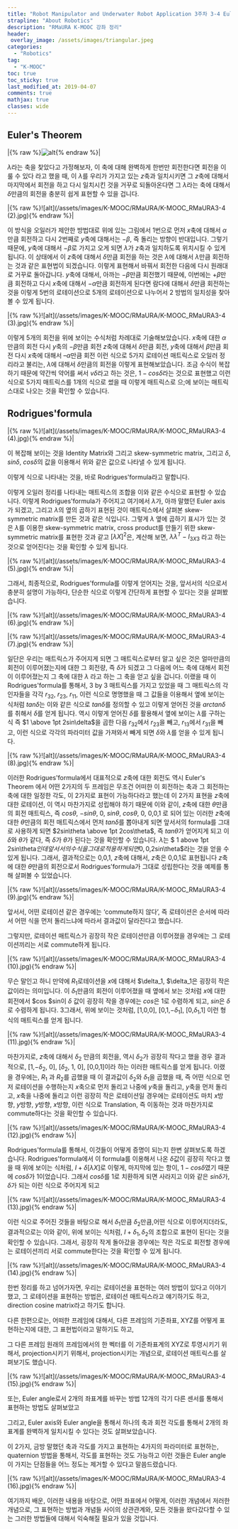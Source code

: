 ```yaml
---
title: "Robot Manipulator and Underwater Robot Application 3주차 3-4 Euler Angles(2)"
strapline: "About Robotics"
description: "RMaURA K-MOOC 강좌 정리"
header:
 overlay_image: /assets/images/triangular.jpeg
categories:
  - "Robotics"
tag:
  - "K-MOOC"
toc: true
toc_sticky: true
last_modified_at: 2019-04-07
comments: true
mathjax: true
classes: wide
---
```


## Euler's Theorem

|{% raw %}![alt](/assets/images/K-MOOC/RMaURA/K-MOOC_RMaURA3-4.jpg){% endraw %}|

$\lambda$라는 축을 찾았다고 가정해보자, 이 축에 대해 완벽하게 한번만 회전한다면 회전을 이룰 수 있다 라고 했을 때, 이 $\lambda$를 우리가 가지고 있는 $z$축과 일치시키면 그 $z$축에 대해서 마지막에서 회전을 하고 다시 일치시킨 것을 거꾸로 되돌아온다면 그 $\lambda$라는 축에 대해서 $\delta$만큼의 회전을 충분히 쉽게 표현할 수 있을 겁니다.

|{% raw %}![alt](/assets/images/K-MOOC/RMaURA/K-MOOC_RMaURA3-4 (2).jpg){% endraw %}|

이 방식을 오일러가 제안한 방법대로 위에 있는 그림에서 1번으로 먼저 $x$축에 대해서 $\alpha$만큼 회전하고 다시 2번째로 $y$축에 대해서는 $-\beta$, 즉 돌리는 방향이 반대입니다.
그렇기 때문에, $y$축에 대해서 $-\beta$로 가지고 오게 되면 $\lambda$가 $z$축과 일치하도록 위치시킬 수 있게 됩니다. 이 상태에서 이 $z$축에 대해서 $\delta$만큼 회전을 하는 것은 $\lambda$에 대해서 $\lambda$만큼 회전하는 것과 같은 표현법이 되겠습니다. 이렇게 표현해서 바꿔서 회전한 다음에 다시 원래대로 거꾸로 돌아갑니다. $y$축에 대해서, 아까는 $-\beta$만큼 회전했기 때문에, 이번에는 $+\beta$만큼 회전하고 다시 $x$축에 대해서 $-\alpha$만큼 회전하게 된다면 람다에 대해서 $\delta$만큼 회전하는 것을 이렇게 5번의 로테이션으로 5개의 로테이션으로 나누어서 2 방법의 일치성을 찾아볼 수 있게 됩니다.

|{% raw %}![alt](/assets/images/K-MOOC/RMaURA/K-MOOC_RMaURA3-4 (3).jpg){% endraw %}|

이렇게 5개의 회전을 위에 보이는 수식처럼 차례대로 기술해보았습니다. $x$축에 대한 $\alpha$만큼의 회전 다시 $y$축의 $-\beta$만큼 회전 $z$축에 대해서 $\delta$만큼 회전, $y$축에 대해서 $\beta$만큼 회전 다시 $x$축에 대해서 $–\alpha$만큼 회전 이런 식으로 5가지 로테이션 매트릭스로 오일러 정리라고 불리는, $\lambda$에 대해서 $\delta$만큼의 회전을 이렇게 표현해보았습니다. 조금 수식이 복잡하기 때문에 약간씩 약어를 써서 $v\delta$라고 하는 것은, $1-cos\delta$라는 것으로 표현했고 이런 식으로 5가지 매트릭스를 1개의 식으로 썼을 때 이렇게 매트릭스로 으;에 보이는 매트릭스대로 나오는 것을 확인할 수 있습니다. 

## Rodrigues'formula

|{% raw %}![alt](/assets/images/K-MOOC/RMaURA/K-MOOC_RMaURA3-4 (4).jpg){% endraw %}|

이 복잡해 보이는 것을 Identity Matrix와 그리고 skew-symmetric matrix, 그리고 $\delta$, $sin\delta$, $cos\delta$의 값을 이용해서 위와 같은 값으로 나타낼 수 있게 됩니다.

이렇게 식으로 나타내는 것을, 바로 Rodrigues'formula라고 말합니다.

이렇게 오일러 정리를 나타내는 매트릭스의 조합을 이와 같은 수식으로 표현할 수 있습니다.
이렇게 Rodrigues'formula가 주어지고 여기에서 $\lambda$가, 아까 말했던 Euler axis가 되겠고,
그리고 $\lambda$의 옆의 곱하기 표현된 것이 매트릭스에서 살펴본 skew-symmetric matrix를 만든 것과 같은 식입니다.
그렇게 $\lambda$ 옆에 곱하기 표시가 있는 것은 $\lambda$를 이용한 skew-symmetric matrix, cross product를 만들기 위한 skew-symmetric matrix를 표현한 것과 같고
$[\lambda X]^2$은, 계산해 보면, $\lambda\lambda^T-I_{3X3}$ 라고 하는 것으로 얻어진다는 것을 확인할 수 있게 됩니다.

|{% raw %}![alt](/assets/images/K-MOOC/RMaURA/K-MOOC_RMaURA3-4 (5).jpg){% endraw %}|

그래서, 최종적으로, Rodrigues'formula를 이렇게 얻어지는 것을, 앞서서의 식으로서 충분히 설명이 가능하다, 단순한 식으로 이렇게 간단하게 표현할 수 있다는 것을 살펴봤습니다.

|{% raw %}![alt](/assets/images/K-MOOC/RMaURA/K-MOOC_RMaURA3-4 (6).jpg){% endraw %}|

|{% raw %}![alt](/assets/images/K-MOOC/RMaURA/K-MOOC_RMaURA3-4 (7).jpg){% endraw %}|

일단은 우리는 매트릭스가 주어지게 되면 그 매트릭스로부터 알고 싶은 것은 얼마만큼의 회전이 이루어졌는지에 대한 그 회전량, 즉 $\delta$가 되겠고 그 다음에 어느 축에 대해서 회전이 이루어졌는지 그 축에 대한 $\lambda$ 라고 하는 그 축을 얻고 싶을 겁니다. 이랬을 때 이 Rodrigues'formula를 통해서, 3 by 3 매트릭스를 가지고 있었을 때 그 매트릭스의 각 인자들을 각각 $r_{32}$, $r_{23}$, $r_{11}$, 이런 식으로 명명했을 때 그 값들을 이용해서 옆에 보이는 식처럼 $tan\delta$는 이와 같은 식으로 $tan\delta$를 정의할 수 있고 이렇게 얻어진 것을 $arctan\delta$를 취해서 $\delta$를 얻게 됩니다. 역시 이렇게 얻어진 $\delta$를 활용해서 옆에 보이는 $\lambda$를 구하는 식
즉 $1 \above 1pt 2sin\delta$을 곱한 다음 $r_{32}$에서 $r_{23}$을 빼고, $r_{13}$에서 $r_{31}$을 빼고, 이런 식으로 각각의 파라미터 값을 가져와서 빼게 되면 $\delta$와 $\lambda$를 얻을 수 있게 됩니다.

|{% raw %}![alt](/assets/images/K-MOOC/RMaURA/K-MOOC_RMaURA3-4 (8).jpg){% endraw %}|

이러한 Rodrigues'formula에서 대표적으로 $z$축에 대한 회전도 역시 Euler's Theorem 에서 어떤 2가지의 두 프레임은 무조건 어떠한 이 회전하는 축과 그 회전하는 축에 대한 일정한 각도, 이 2가지로 표현이 가능하다라고 했는데 이 2가지 표현을 $z$축에 대한 로테이션, 이 역시 마찬가지로 성립해야 하기 때문에 이와 같이, $z$축에 대한 $\theta$만큼의 회전 매트릭스, 즉 $cos\theta$, $-sin\theta$, 0,  $sin\theta$, $cos\theta$, 0, 0,0,1 로 되어 있는 이러한 $z$축에 대한 $\theta$만큼의 회전 매트릭스에서 먼저 $tan\delta$를 뽑아내게 되면 앞서서의 formula를 그대로 사용하게 되면 $2sin\theta \above 1pt 2cos\theta$, 즉 $tan\theta$가 얻어지게 되고 이 $\delta$와 $\theta$가 같다, 즉 $\delta$가 $\theta$가 된다는 것을 확인할 수 있습니다. $\lambda$는 $ 1 above 1pt 2sin\theta$인데 앞서서의 수식을 그대로 적용하게 되면 0,0,$2sin\theta$라는 것을 얻을 수 있게 됩니다. 그래서, 결과적으로는 0,0,1, $z$축에 대해서, $z$축은 0,0,1로 표현됩니다 $z$축에 대한 $\theta$만큼의 회전으로서 Rodrigues'formula가 그대로 성립한다는 것을 예제를 통해 살펴볼 수 있었습니다.

|{% raw %}![alt](/assets/images/K-MOOC/RMaURA/K-MOOC_RMaURA3-4 (9).jpg){% endraw %}|

앞서서, 어떤 로테이션 같은 경우에는 ‘commute하지 않다’, 즉 로테이션은 순서에 따라서 어떤 식을 먼저 돌리느냐에 따라서 결과값이 달라진다고 했습니다.

그렇지만, 로테이션 매트릭스가 굉장히 작은 로테이션만큼 이루어졌을 경우에는 그 로테이션끼리는 서로 commute하게 됩니다.

|{% raw %}![alt](/assets/images/K-MOOC/RMaURA/K-MOOC_RMaURA3-4 (10).jpg){% endraw %}|

무슨 말인고 하니 만약에  $R_1$로테이션을 $x$에 대해서 $\delta_1, $\delta_1은 굉장히 작은 값이라는 의미입니다.
이 $\delta_1$만큼의 회전이 이루어졌을 때 옆에서 보는 것처럼 $x$에 대한 회전에서 $cos $sin이 $\delta$ 값이 굉장히 작을 경우에는 $cos$은 1로 수렴하게 되고, $sin$은 $\delta$로 수렴하게 됩니다.
3그래서, 위에 보이는 것처럼, [1,0,0], [0,1,$-\delta_1$], [0,$\delta_1$,1] 이런 형식의 매트릭스를 얻게 됩니다.

|{% raw %}![alt](/assets/images/K-MOOC/RMaURA/K-MOOC_RMaURA3-4 (11).jpg){% endraw %}|

마찬가지로, $z$축에 대해서 $\delta_2$ 만큼의 회전을, 역시 $\delta_2$가 굉장히 작다고 했을 경우
결과적으로, [1,$-\delta_2$, 0], [$\delta_2$, 1, 0], [0,0,1]이라 하는 이러한 매트릭스를 얻게 됩니다.
이랬을 경우에는, $R_1$ 과 $R_2$를 곱했을 때 이 결과값이 $\delta_2$와 $\delta_1$을 곱했을 때, 즉 어떤 식으로 먼저 로테이션을 수행하는지 $x$축으로 먼저 돌리고 나중에 $y$축을 돌리고, $y$축을 먼저 돌리고, $x$축을 나중에 돌리고 이런 굉장히 작은 로테이션일 경우에는 로테이션도 마치 $x$방향, $y$방향, $y$방향, $x$방향, 이런 식으로 Translation, 즉 이동하는 것과 마찬가지로 commute하다는 것을 확인할 수 있습니다.

|{% raw %}![alt](/assets/images/K-MOOC/RMaURA/K-MOOC_RMaURA3-4 (12).jpg){% endraw %}|

Rodrigues'formula를 통해서, 이것들이 어떻게 증명이 되는지 한변 살펴보도록 하겠습니다.
Rodrigues'formula에서 이 formula를 이용해서 나온 $\delta$값이 굉장히 작다고 했을 때 위에 보이는 식처럼, $I+\delta[\lambda X]$로 이렇게, 마지막에 있는 항이, $1-cos\delta$였기 때문에 $cos\delta$가 1이었습니다. 그래서 $cos\delta$를 1로 치환하게 되면 사라지고 이와 같은 $sin\delta$가, $\delta$가 되는 이런 식으로 주어지게 되고

|{% raw %}![alt](/assets/images/K-MOOC/RMaURA/K-MOOC_RMaURA3-4 (13).jpg){% endraw %}|

이런 식으로 주어진 것들을 바탕으로 해서 $\delta_1$만큼 $\delta_2$만큼,어떤 식으로 이루어지더라도, 결과적으로는 이와 같이, 위에 보이는 식처럼, $I+\delta_1,\delta_2$의 조합으로 표현이 된다는 것을 확인할 수 있습니다. 그래서, 굉장히 작게 돌아갔을 경우에는 작은 각도로 회전할 경우에는 로테이션끼리 서로 commute한다는 것을 확인할 수 있게 됩니다.

|{% raw %}![alt](/assets/images/K-MOOC/RMaURA/K-MOOC_RMaURA3-4 (14).jpg){% endraw %}|

한번 정리를 하고 넘어가자면, 우리는 로테이션을 표현하는 여러 방법이 있다고 이야기했고,
그 로테이션을 표현하는 방법은, 로테이션 매트릭스라고 얘기하기도 하고, direction cosine matrix라고 하기도 합니다.

다른 한편으로는, 어떠한 프레임에 대해서, 다른 프레임의 기준좌표, XYZ를 어떻게 표현하는지에 대한, 그 표현법이라고 말하기도 하고,

그 다른 프레임 원래의 프레임에서의 한 벡터를 이 기준좌표계의 XYZ로 투영시키기 위해서, projection시키기 위해서, projection시키는 개념으로, 로테이션 매트릭스를 살펴보기도 했습니다.

|{% raw %}![alt](/assets/images/K-MOOC/RMaURA/K-MOOC_RMaURA3-4 (15).jpg){% endraw %}|

또는, Euler angle로서 2개의 좌표계를 바꾸는 방법 12개의 각기 다른 센서를 통해서 표현하는 방법도 살펴보았고

그리고, Euler axis와 Euler angle을 통해서 하나의 축과 회전 각도를 통해서 2개의 좌표계를 완벽하게 일치시킬 수 있다는 것도 살펴보았습니다.

이 2가지, 금방 말했던 축과 각도를 가지고 표현하는 4가지의 파라미터로 표현하는, quaternion 방법을 통해서, 각도를 표현하는 것도 가능하고 이런 것들은 Euler angle이 가지는 단점들을 어느 정도는 제거할 수 있다고 말씀드렸습니다.

|{% raw %}![alt](/assets/images/K-MOOC/RMaURA/K-MOOC_RMaURA3-4 (16).jpg){% endraw %}|

여기까지 배운, 이러한 내용을 바탕으로, 어떤 좌표에서 어떻게, 이러한 개념에서 저러한 개념으로, 그 표현하는 방법과 개념들 사이의 상관관계와, 모든 것들을 왔다갔다할 수 있는 그러한 방법들에 대해서 익숙해질 필요가 있을 것입니다.



